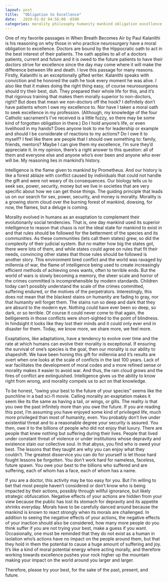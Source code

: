 ```yaml
---
layout: post
title:  "Obligation to Excellence"
date:   2020-01-02 04:56:00 -0500
categories: morality philosophy humanity mankind obligation excellence
---
```


One of my favorite passages in When Breath Becomes Air by Paul Kalanithi is his reasoning on why those in who practice neurosurgery have a moral obligation to excellence. Doctors are bound by the Hippocratic oath to act in the best interest of their patients. The oath applies to all of a doctors patients, current and future and it is owed to the future patients to have their doctors strive for excellence since the day may come where it will make the difference between life and death. I love this passage for many reasons. Firstly, Kalanithi is an exceptionally gifted writer. Kalanithi speaks with conviction and he honored the oath he took every moment he was alive. I also like that it makes doing the right thing easy, of course neurosurgeons should try their best, duh. They prepared their whole life for this, and it’s that rigorous training that makes them morally superior to non-doctors, right? But does that mean we non-doctors off the hook? I definitely don’t have patients whom I owe my excellence to. Nor have I taken a moral oath to seek excellence in my profession. (Although, my knowledge of the four Catholic sacrament’s I’ve received is a little fuzzy, so there may be some kind of forgotten obligation in there.) Do I hold anyone’s life, or even livelihood in my hands? Does anyone look to me for leadership or example and should I be considerate of reactions to my actions? Do I owe it to myself? I feel like there are people that I should owe something to: family, friends, mentors? Maybe I can give them my excellence, I’m sure they’d appreciate it. In my opinion, there’s a right answer to this question: all of them and everyone else and anyone who’s ever been and anyone who ever will be. My reasoning lies in mankind’s history.

Intelligence is the flame given to mankind by Prometheus. And our history is like a forest ablaze with conflict caused by individuals that could not handle the gift and were not weary of its consequences. Our biology tells us to seek sex, power, security, money but we live in societies that are very specific about how we can get those things. The guiding principle that leads us on our search for sex, power, security, and money is morality. Morality is a growing storm cloud over the burning forest of mankind, dowsing, for now, the flames, but a deluge is coming.

Morality evolved in humans as an exaptation to complement their evolutionarily social tendencies. That is, one day mankind used its superior intelligence to reason that chaos is not the ideal state for mankind to exist in and that rules should be followed for the betterment of the species and its communities. As these communities (lets call them states) grew, so did the complexity of their judicial system. But no matter how big the states got, there were lots of them, and while states could agree on rules that fit their needs, convincing other states that those rules should be followed is another story. This environment bred conflict and the world was ravaged by millennia of war, the flame of intelligence being used to create increasingly efficient methods of achieving ones wants, often to terrible ends. But the world of wars is slowly becoming a memory, the sheer scale and horror of the crimes committed is incomprehensible by modern standards. Children today can’t possibly understand the scale of the crimes committed, suffering endured, or the motives of the perpetrators. Interestingly, this does not mean that the blackest stains on humanity are fading to gray, nor that humanity will forget them. The stains run so deep and dark that they are absurd to the modern eye. Nothing could have ever been so deep, so dark, or so terrible. Of course it could never come to that again, the belligerents in those conflicts were short-sighted to the point of blindness. In hindsight it looks like they lost their minds and it could only ever end in disaster for them. Today, we know more, we share more, we feel more.

Exaptations, like adaptations, have a tendency to evolve over time and the rate at which humans can evolve their morality is exceptional. If ensuring the survival of one’s species is the goal, then our morality is our ability to shapeshift. We have been honing this gift for millennia and it’s results are overt when one looks at the scale of conflicts in the last 100 years. Lack of war facilitates the development of moral codes and a more refined sense or morality makes it easier to avoid war. And thus, the rain cloud grows and the fires of conflict are extinguished. Intelligence gives us the ability to know right from wrong, and morality compels us to act on that knowledge.

To be honest, “owing your best to the future of your species” seems like the punchline in a bad sci-fi movie. Calling morality an exaptation makes it seem like its the same as having a tail, or wings, or gills. The reality is that you owe the past infinitely more than you owe the future. If you are reading this post, I’m assuming you have enjoyed some kind of privileged life, much more privileged than most of humanity, even. You probably don’t live under existential threat and to a reasonable degree your security is assured. You then, owe it to the billions of people who did not enjoy that luxury. There are people that knew nothing but suffering during their lives. People that lived under constant threat of violence or under institutions whose depravity and existence stain our collective soul. In that abyss, you find who is owed your best. The lessons that they taught are why you can enjoy what they couldn’t. The greatest disservice you can do for yourself is let those hard fought lessons be forgotten. You don’t work hard for nameless, faceless, future spawn. You owe your best to the billions who suffered and are suffering, each of whom has a face, each of whom has a name.

If you are a doctor, this activity may be too easy for you. But I’m willing to bet that most people haven’t considered or don’t know who is being impacted by their actions, possibly through willful ignorance, but likely strategic obfuscation. Negative effects of your actions are hidden from your view because the public has lost its stomach for depravity and its appetite shrinks everyday. Morals have to be carefully danced around because the mankind is known to react strongly when its morals are challenged. In addition to seeing the negative effects of your actions, the negative effects of your inaction should also be considered, how many more people do you think suffer if you are not trying your best, make a guess if you want. Occasionally, one must be reminded that they do not exist as a human in isolation who’s actions have no impact on the people around them, but that they hold in them the potential to cause a huge amount of suffering and joy. It’s like a kind of moral potential energy where acting morally, and therefore working towards excellence pushes your rock higher up the mountain making your impact on the world around you larger and larger.

Therefore, please try your best, for the sake of the past, present, and future.